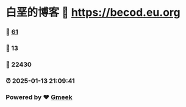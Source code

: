# 白垩的博客 :link: https://becod.eu.org 
### :page_facing_up: [61](https://becod.eu.org/tag.html) 
### :speech_balloon: 13 
### :hibiscus: 22430 
### :alarm_clock: 2025-01-13 21:09:41 
### Powered by :heart: [Gmeek](https://github.com/Meekdai/Gmeek)

